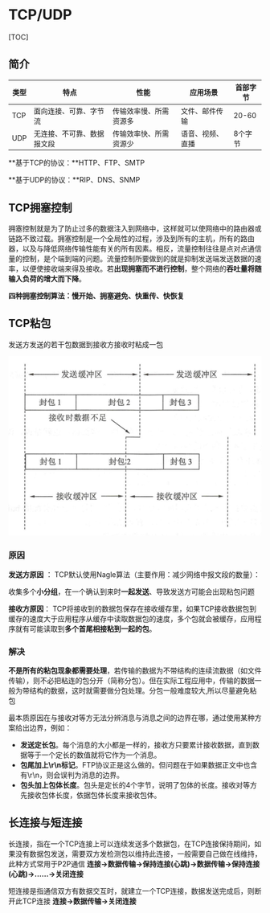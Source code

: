 # TCP/UDP

[TOC]



## 简介

| 类型 | 特点                       | 性能                   | 应用场景       | 首部字节 |
| ---- | -------------------------- | ---------------------- | ---------------- | -------- |
| TCP  | 面向连接、可靠、字节流     | 传输效率慢、所需资源多 | 文件、邮件传输   | 20-60    |
| UDP  | 无连接、不可靠、数据报文段 | 传输效率快、所需资源少 | 语音、视频、直播 | 8个字节  |

 **基于TCP的协议：**HTTP、FTP、SMTP

 **基于UDP的协议：**RIP、DNS、SNMP





## TCP拥塞控制

拥塞控制就是为了防止过多的数据注入到网络中，这样就可以使网络中的路由器或链路不致过载。拥塞控制是一个全局性的过程，涉及到所有的主机，所有的路由器，以及与降低网络传输性能有关的所有因素。相反，流量控制往往是点对点通信量的控制，是个端到端的问题。流量控制所要做到的就是抑制发送端发送数据的速率，以便使接收端来得及接收。若**出现拥塞而不进行控制**，整个网络的**吞吐量将随输入负荷的增大而下降**。

**四种拥塞控制算法：慢开始、拥塞避免、快重传、快恢复**





## TCP粘包

发送方发送的若干包数据到接收方接收时粘成一包

![img](images/tcpread-01.png)

### 原因

**发送方原因** ： TCP默认使用Nagle算法（主要作用：减少网络中报文段的数量）：

 收集多个**小分组**，在一个确认到来时**一起发送**、导致发送方可能会出现粘包问题

**接收方原因**：  TCP将接收到的数据包保存在接收缓存里，如果TCP接收数据包到缓存的速度大于应用程序从缓存中读取数据包的速度，多个包就会被缓存，应用程序就有可能读取到**多个首尾相接粘到一起的包**。



### 解决

**不是所有的粘包现象都需要处理**，若传输的数据为不带结构的连续流数据（如文件传输），则不必把粘连的包分开（简称分包）。但在实际工程应用中，传输的数据一般为带结构的数据，这时就需要做分包处理。分包一般难度较大,所以尽量避免粘包

最本质原因在与接收对等方无法分辨消息与消息之间的边界在哪，通过使用某种方案给出边界，例如：

- **发送定长包**。每个消息的大小都是一样的，接收方只要累计接收数据，直到数据等于一个定长的数值就将它作为一个消息。
- **包尾加上\r\n标记**。FTP协议正是这么做的。但问题在于如果数据正文中也含有\r\n，则会误判为消息的边界。
- **包头加上包体长度**。包头是定长的4个字节，说明了包体的长度。接收对等方先接收包体长度，依据包体长度来接收包体。





## 长连接与短连接

 长连接，指在一个TCP连接上可以连续发送多个数据包，在TCP连接保持期间，如果没有数据包发送，需要双方发检测包以维持此连接，一般需要自己做在线维持，此种方式常用于P2P通信  **连接→数据传输→保持连接(心跳)→数据传输→保持连接(心跳)→……→关闭连接** 

短连接是指通信双方有数据交互时，就建立一个TCP连接，数据发送完成后，则断开此TCP连接 **连接→数据传输→关闭连接**



